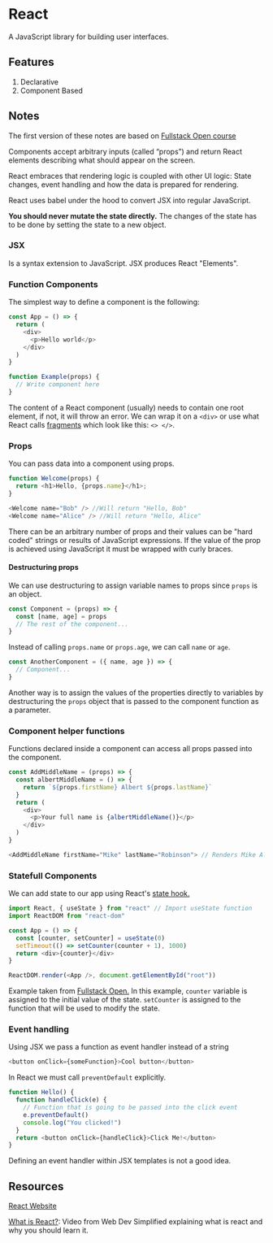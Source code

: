 # React

A JavaScript library for building user interfaces.

## Features

1. Declarative
2. Component Based

## Notes

The first version of these notes are based on [Fullstack Open course](https://fullstackopen.com/en/)

Components accept arbitrary inputs \(called “props”\) and return React elements describing what should appear on the screen.

React embraces that rendering logic is coupled with other UI logic: State changes, event handling and how the data is prepared for rendering.

React uses babel under the hood to convert JSX into regular JavaScript.

**You should never mutate the state directly.** The changes of the state has to be done by setting the state to a new object.

### JSX

Is a syntax extension to JavaScript. JSX produces React "Elements".

### Function Components

The simplest way to define a component is the following:

```javascript
const App = () => {
  return (
    <div>
      <p>Hello world</p>
    </div>
  )
}

function Example(props) {
  // Write component here
}
```

The content of a React component \(usually\) needs to contain one root element, if not, it will throw an error. We can wrap it on a `<div>` or use what React calls [fragments](https://reactjs.org/docs/fragments.html#short-syntax) which look like this: `<> </>`.

### Props

You can pass data into a component using props.

```javascript
function Welcome(props) {
  return <h1>Hello, {props.name}</h1>;
}

<Welcome name="Bob" /> //Will return "Hello, Bob"
<Welcome name="Alice" /> //Will return "Hello, Alice"
```

There can be an arbitrary number of props and their values can be "hard coded" strings or results of JavaScript expressions. If the value of the prop is achieved using JavaScript it must be wrapped with curly braces.

#### Destructuring props

We can use destructuring to assign variable names to props since `props` is an object.

```javascript
const Component = (props) => {
  const [name, age] = props
  // The rest of the component...
}
```

Instead of calling `props.name` or `props.age`, we can call `name` or `age`.

```javascript
const AnotherComponent = ({ name, age }) => {
  // Component...
}
```

Another way is to assign the values of the properties directly to variables by destructuring the `props` object that is passed to the component function as a parameter.

### Component helper functions

Functions declared inside a component can access all props passed into the component.

```javascript
const AddMiddleName = (props) => {
  const albertMiddleName = () => {
    return `${props.firstName} Albert ${props.lastName}`
  }
  return (
    <div>
      <p>Your full name is {albertMiddleName()}</p>
    </div>
  )
}

<AddMiddleName firstName="Mike" lastName="Robinson"> // Renders Mike Albert Robinson
```

### Statefull Components

We can add state to our app using React's [state hook.](https://reactjs.org/docs/hooks-state.html)

```javascript
import React, { useState } from "react" // Import useState function
import ReactDOM from "react-dom"

const App = () => {
  const [counter, setCounter] = useState(0)
  setTimeout(() => setCounter(counter + 1), 1000)
  return <div>{counter}</div>
}

ReactDOM.render(<App />, document.getElementById("root"))
```

Example taken from [Fullstack Open.](https://fullstackopen.com/en/part1/component_state_event_handlers)
In this example, `counter` variable is assigned to the initial value of the state. `setCounter` is assigned to the function that will be used to modify the state.

### Event handling

Using JSX we pass a function as event handler instead of a string

```javascript
<button onClick={someFunction}>Cool button</button>
```

In React we must call `preventDefault` explicitly.

```javascript
function Hello() {
  function handleClick(e) {
    // Function that is going to be passed into the click event
    e.preventDefault()
    console.log("You clicked!")
  }
  return <button onClick={handleClick}>Click Me!</button>
}
```

Defining an event handler within JSX templates is not a good idea.

## Resources

[React Website](https://reactjs.org/)

[What is React?](https://www.youtube.com/watch?v=1wZoGFF_oi4&list=PLZlA0Gpn_vH_NT5zPVp18nGe_W9LqBDQK): Video from Web Dev Simplified explaining what is react and why you should learn it.
